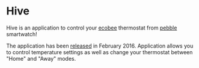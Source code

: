 # Hive
Hive is an application to control your [ecobee](www.ecobee.com) thermostat from [pebble](www.pebble.com) smartwatch!

The application has been [released](https://apps.getpebble.com/en_US/application/56c3897cf3dab7ddce00001c) in February 2016. 
Application allows you to control temperature settings as well as change your thermostat between "Home" and "Away" modes.